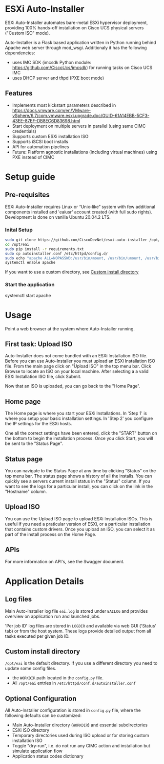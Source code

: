 # ESXi Auto-Installer

ESXi Auto-Installer automates bare-metal ESXi hypervisor deployment, providing 100% hands-off installation on Cisco UCS physical servers ("Custom ISO" mode).

Auto-Installer is a Flask based application written in Python running behind Apache web server through mod_wsgi.
Additionaly it has the following dependencies:
- uses IMC SDK (imcsdk Python module: https://github.com/CiscoUcs/imcsdk) for running tasks on Cisco UCS IMC
- uses DHCP server and tftpd (PXE boot mode)

## Features
- Implements most kickstart parameters described in https://docs.vmware.com/en/VMware-vSphere/6.7/com.vmware.esxi.upgrade.doc/GUID-61A14EBB-5CF3-43EE-87EF-DB8EC6D83698.html
- Start deployment on multiple servers in parallel (using same CIMC credentials)
- Supports custom ESXi installation ISO
- Supports iSCSI boot installs
- API for automation pipelines
- Future: Platform agnostic installations (including virtual machines) using PXE instead of CIMC

# Setup guide

## Pre-requisites

ESXi Auto-Installer requires Linux or “Unix-like” system with few additional components installed and 'eaiusr' account created (with full sudo rights). 
Development is done on vanilla Ubuntu 20.04.2 LTS.

### Inital Setup

``` bash
sudo git clone https://github.com/CiscoDevNet/esxi-auto-installer /opt/eai
cd /opt/eai
sudo pip install -r requirements.txt
sudo cp autoinstaller.conf /etc/httpd/config.d/
sudo echo "apache ALL=NOPASSWD:/usr/bin/mount, /usr/bin/umount, /usr/bin/mkdir, /usr/bin/chown, /usr/bin/rmdir" > /etc/sudoers.d/apache
systemctl enable apache
```

If you want to use a custom directory, see [Custom install directory](#Custom-install-directory)
### Start the application

systemctl start apache

# Usage

Point a web browser at the system where Auto-Installer running.

## First task: Upload ISO

Auto-Installer does not come bundled with an ESXi Installation ISO file. Before you can use Auto-Installer you must upload an ESXi Installation ISO file.
From the main page click on "Upload ISO" in the top menu bar.
Click Browse to locate an ISO on your local machine.
After selecting a a valid ESXi Installation ISO file, click Submit.

Now that an ISO is uploaded, you can go back to the "Home Page".

## Home page

The Home page is where you start your ESXi Installations.
In 'Step 1' is where you setup your basic installation settings.
In 'Step 2' you configure the IP settings for the ESXi hosts.

One all the correct settings have been entered, click the "START" button on the bottom to begin the installation process.
Once you click Start, you will be sent to the "Status Page".

## Status page

You can navigate to the Status Page at any time by clicking "Status" on the top menu bar.
The status page shows a history of all the installs.
You can quickly see a servers current install status in the "Status" column.
If you want to see the logs for a particular install, you can click on the link in the "Hostname" column.

## Upload ISO

You can use the Upload ISO page to upload ESXi Installation ISOs. This is useful if you need a praticular version of ESXi, or a particular installation that contains custom drivers.
Once you upload an ISO, you can select it as part of the install process on the Home Page.

## APIs

For more information on API's, see the Swagger document.

# Application Details

## Log files

Main Auto-Installer log file `eai.log` is stored under `EAILOG` and provides overview on application run and launched jobs.

'Per job ID' log files are stored in `LOGDIR` and available via web GUI ('Status' tab) or from the host system. These logs provide detailed output from all tasks executed per given job ID.

## Custom install directory

`/opt/eai` is the default directory. If you use a different directory you need to update some config files.
- the `WORKDIR` path located in the `config.py` file.
- All `/opt/eai` entries in `/etc/httpd/conf.d/autoinstaller.conf`

## Optional Configuration

All Auto-Installer configuration is stored in `config.py` file, where the following defaults can be customized:
- Main Auto-Installer directory (`WORKDIR`) and essential subdirectories
- ESXi ISO directory
- Temporary directories used during ISO upload or for storing custom installation ISO
- Toggle "dry-run", i.e. do not run any CIMC action and installation but simulate application flow
- Application status codes dictionary